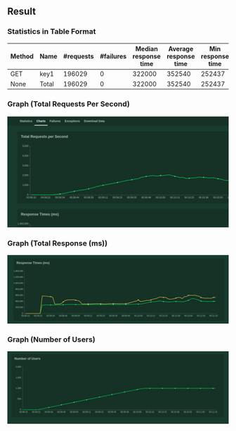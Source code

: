 ## Result

### Statistics in Table Format

|**Method**|**Name**|**#requests**|**#failures**|**Median response time**|**Average response time**|**Min response time**|**Max response time**|**Average Content Size**|**Requests/s**|
|----------|--------|-------------|-------------|------------------------|-------------------------|---------------------|---------------------|------------------------|--------------|
|GET|key1|196029|0|322000|352540|252437|4128581|6|1363.53|
|None|Total|196029|0|322000|352540|252437|4128581|6|1363.53|

### Graph (Total Requests Per Second)

![](./img/single_key/requests.png)

### Graph (Total Response (ms))

![](./img/single_key/response.png)

### Graph (Number of Users)

![](./img/single_key/user.png)
